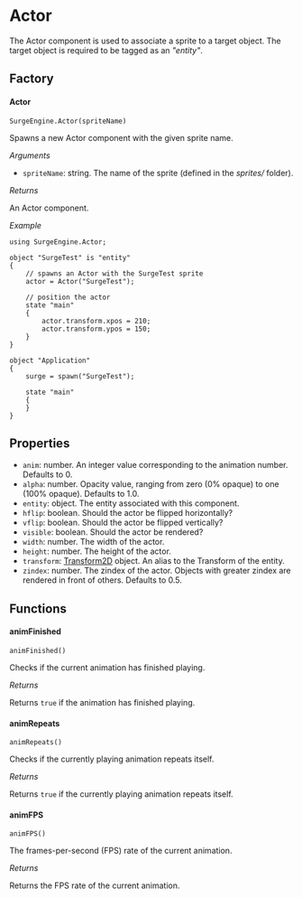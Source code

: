 Actor
=====

The Actor component is used to associate a sprite to a target object. The target object is required to be tagged as an *"entity"*.

Factory
-------

#### Actor

`SurgeEngine.Actor(spriteName)`

Spawns a new Actor component with the given sprite name.

*Arguments*

* `spriteName`: string. The name of the sprite (defined in the *sprites/* folder).

*Returns*

An Actor component.

*Example*
```
using SurgeEngine.Actor;

object "SurgeTest" is "entity"
{
    // spawns an Actor with the SurgeTest sprite
    actor = Actor("SurgeTest");

    // position the actor
    state "main"
    {
        actor.transform.xpos = 210;
        actor.transform.ypos = 150;
    }
}

object "Application"
{
    surge = spawn("SurgeTest");

    state "main"
    {
    }
}
```



Properties
----------

* `anim`: number. An integer value corresponding to the animation number. Defaults to 0.
* `alpha`: number. Opacity value, ranging from zero (0% opaque) to one (100% opaque). Defaults to 1.0.
* `entity`: object. The entity associated with this component.
* `hflip`: boolean. Should the actor be flipped horizontally?
* `vflip`: boolean. Should the actor be flipped vertically?
* `visible`: boolean. Should the actor be rendered?
* `width`: number. The width of the actor.
* `height`: number. The height of the actor.
* `transform`: [Transform2D](../reference/transform2d) object. An alias to the Transform of the entity.
* `zindex`: number. The zindex of the actor. Objects with greater zindex are rendered in front of others. Defaults to 0.5.

Functions
---------

#### animFinished

`animFinished()`

Checks if the current animation has finished playing.

*Returns*

Returns `true` if the animation has finished playing.

#### animRepeats

`animRepeats()`

Checks if the currently playing animation repeats itself.

*Returns*

Returns `true` if the currently playing animation repeats itself.

#### animFPS

`animFPS()`

The frames-per-second (FPS) rate of the current animation.

*Returns*

Returns the FPS rate of the current animation.
